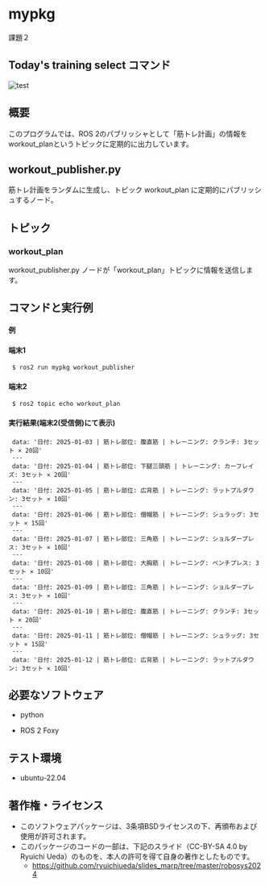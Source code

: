 # mypkg
課題２
## Today's training select コマンド

![test](https://github.com/fukuurakokuki123/mypkg/actions/workflows/test.yml/badge.svg)

## 概要
このプログラムでは、ROS 2のパブリッシャとして「筋トレ計画」の情報をworkout_planというトピックに定期的に出力しています。

## workout_publisher.py
筋トレ計画をランダムに生成し、トピック workout_plan に定期的にパブリッシュするノード。

## トピック
### workout_plan

workout_publisher.py ノードが「workout_plan」トピックに情報を送信します。

## コマンドと実行例
#### 例
#### 端末1
     $ ros2 run mypkg workout_publisher
#### 端末2
     $ ros2 topic echo workout_plan
#### 実行結果(端末2(受信側)にて表示)
     data: '日付: 2025-01-03 | 筋トレ部位: 腹直筋 | トレーニング: クランチ: 3セット × 20回'
     ---
     data: '日付: 2025-01-04 | 筋トレ部位: 下腿三頭筋 | トレーニング: カーフレイズ: 3セット × 20回'
     ---
     data: '日付: 2025-01-05 | 筋トレ部位: 広背筋 | トレーニング: ラットプルダウン: 3セット × 10回'
     ---
     data: '日付: 2025-01-06 | 筋トレ部位: 僧帽筋 | トレーニング: シュラッグ: 3セット × 15回'
     ---
     data: '日付: 2025-01-07 | 筋トレ部位: 三角筋 | トレーニング: ショルダープレス: 3セット × 10回'
     ---
     data: '日付: 2025-01-08 | 筋トレ部位: 大胸筋 | トレーニング: ベンチプレス: 3セット × 10回'
     ---
     data: '日付: 2025-01-09 | 筋トレ部位: 三角筋 | トレーニング: ショルダープレス: 3セット × 10回'
     ---
     data: '日付: 2025-01-10 | 筋トレ部位: 腹直筋 | トレーニング: クランチ: 3セット × 20回'
     ---
     data: '日付: 2025-01-11 | 筋トレ部位: 僧帽筋 | トレーニング: シュラッグ: 3セット × 15回'
     ---
     data: '日付: 2025-01-12 | 筋トレ部位: 広背筋 | トレーニング: ラットプルダウン: 3セット × 10回'
## 必要なソフトウェア
- python

- ROS 2 Foxy

## テスト環境
- ubuntu-22.04
## 著作権・ライセンス
- このソフトウェアパッケージは、3条項BSDライセンスの下、再頒布および使用が許可されます。
- このパッケージのコードの一部は、下記のスライド（CC-BY-SA 4.0 by Ryuichi Ueda）のものを、本人の許可を得て自身の著作としたものです。
  - https://github.com/ryuichiueda/slides_marp/tree/master/robosys2024 

